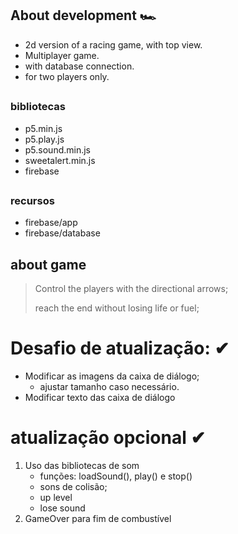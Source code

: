 ## About development 🏎
 - 2d version of a racing game, with top view.
 - Multiplayer game.
 - with database connection.
 - for two players only.

##
### bibliotecas
 - p5.min.js
 - p5.play.js
 - p5.sound.min.js
 - sweetalert.min.js
 - firebase
 
##
### recursos
 - firebase/app
 - firebase/database

## about game
 > Control the players with the directional arrows;
> 
 > reach the end without losing life or fuel;
>
##
# Desafio de atualização: ✔
 - Modificar as imagens da caixa de diálogo;
    - ajustar tamanho caso necessário.
 - Modificar texto das caixa de diálogo
# atualização opcional ✔
1. Uso das bibliotecas de som
   - funções: loadSound(), play() e stop()
    - sons de colisão;
    - up level
    - lose sound
3. GameOver para fim de combustível
